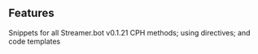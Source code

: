 ## Features

Snippets for all Streamer.bot v0.1.21 CPH methods; using directives; and code templates